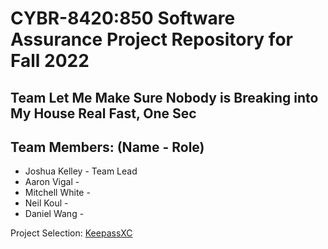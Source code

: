 # CYBR-8420:850 Software Assurance Project Repository for Fall 2022

## Team Let Me Make Sure Nobody is Breaking into My House Real Fast, One Sec

## Team Members: (Name - Role)
- Joshua Kelley - Team Lead
- Aaron Vigal - 
- Mitchell White - 
- Neil Koul - 
- Daniel Wang - 

Project Selection: [KeepassXC]()
